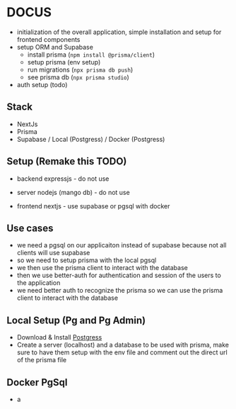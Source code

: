# DOCUS

- initialization of the overall application, simple installation and setup for frontend components
- setup ORM and Supabase
  - install prisma (`npm install @prisma/client`)
  - setup prisma (env setup)
  - run migrations (`npx prisma db push`)
  - see prisma db (`npx prisma studio`)
- auth setup (todo)

## Stack

- NextJs
- Prisma
- Supabase / Local (Postgress) / Docker (Postgress)

## Setup (Remake this TODO)

- backend
expressjs - do not use

- server
nodejs (mango db) - do not use

- frontend
nextjs - use supabase or pgsql with docker

## Use cases

- we need a pgsql on our applicaiton instead of supabase because not all clients will use supabase
- so we need to setup prisma with the local pgsql
- we then use the prisma client to interact with the database
- then we use better-auth for authentication and session of the users to the application
- we need better auth to recognize the prisma so we can use the prisma client to interact with the database

## Local Setup (Pg and Pg Admin)

- Download & Install [Postgress](https://www.postgresql.org/download/)
- Create a server (localhost) and a database to be used with prisma, make sure to have them setup with the env file and comment out the direct url of the prisma file

## Docker PgSql

- a
